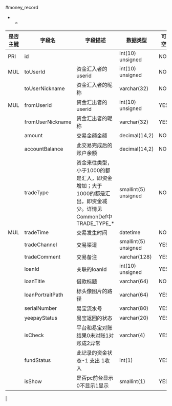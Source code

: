 #money_record
* -
 
|是否主键	|字段名	|字段描述	|数据类型	|可空	|缺省	|
| --------|-----|-----|-----|-----|-----|
|PRI|id||int(10) unsigned|NO||
|MUL|toUserId|资金汇入者的userid|int(10) unsigned|NO||
||toUserNickname|资金汇入者的昵称|varchar(32)|NO||
|MUL|fromUserId|资金汇出者的userid|int(10) unsigned|YES||
||fromUserNickname|资金汇出者的昵称|varchar(32)|YES||
||amount|交易金额金额|decimal(14,2)|NO||
||accountBalance|此交易完成后的账户余额|decimal(14,2)|NO||
||tradeType|资金来往类型，小于1000的都是汇入，即资金增加；大于1000的都是汇出，即资金减少。详情见CommonDef中TRADE_TYPE_*|smallint(5) unsigned|NO||
|MUL|tradeTime|交易发生时间|datetime|NO||
||tradeChannel|交易渠道|smallint(5) unsigned|YES||
||tradeComment|交易备注|varchar(128)|YES||
||loanId|关联的loanId|int(10) unsigned|YES||
||loanTitle|借款标题|varchar(64)|NO||
||loanPortraitPath|标头像图片的路径|varchar(64)|YES||
||serialNumber|易宝流水号|varchar(80)|YES||
||yeepayStatus|易宝返回的状态|varchar(20)|YES||
||isCheck|平台和易宝对账结果0未对账1对账成2异常|varchar(4)|YES|0|
||fundStatus|此记录的资金状态-1 支出 1收入|int(1)|YES|1|
||isShow|是否pc前台显示0不显示1显示|smallint(1)|YES|0|
|
